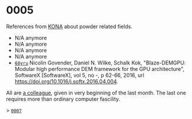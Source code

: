 # 0005
References from [KONA](https://www.jstage.jst.go.jp/browse/kona) about powder related fields.

+ N/A anymore
+ N/A anymore
+ N/A anymore
+ N/A anymore
+ [`68yru`](https://osf.io/68yru) Nicolin Govender, Daniel N. Wilke, Schalk Kok, "Blaze-DEMGPU: Modular high performance DEM framework for the GPU architecture", SoftwareX [SoftwareX], vol 5, no -, p 62-66, 2016, url  https://doi.org/10.1016/j.softx.2016.04.004.

All are [a colleague](https://scholar.google.com/citations?user=BoUsMVkAAAAJ), given in very beginning of the last month. The last one requires more than ordinary computer fascility.

&gt; [`0007`](../00/07.md)
